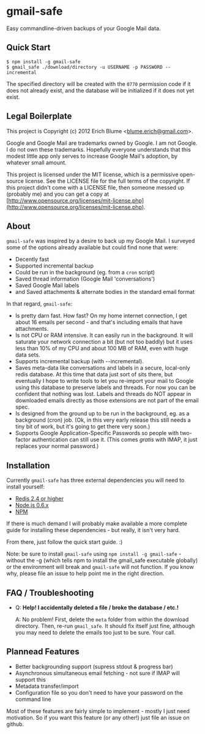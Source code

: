 gmail-safe
==========

Easy commandline-driven backups of your Google Mail data.

Quick Start
-----------

    $ npm install -g gmail-safe
    $ gmail_safe ./download/directory -u USERNAME -p PASSWORD --incremental

The specified directory will be created with the `0770` permission code if it does not already exist, and the database will be initialized if it does not yet exist.

Legal Boilerplate
-----------------

This project is Copyright (c) 2012 Erich Blume &lt;blume.erich@gmail.com&gt;.

Google and Google Mail are trademarks owned by Google. I am not Google. I do not own these trademarks. Hopefully everyone understands that this modest little app only serves to increase Google Mail's adoption, by whatever small amount.

This project is licensed under the MIT license, which is a permissive open-source license. See the LICENSE file for the full terms of the copyright. If this project didn't come with a LICENSE file, then someone messed up (probably me) and you can get a copy at [http://www.opensource.org/licenses/mit-license.php](http://www.opensource.org/licenses/mit-license.php).

About
-----

`gmail-safe` was inspired by a desire to back up my Google Mail. I surveyed some of the options already available but could find none that were:

 - Decently fast
 - Supported incremental backup
 - Could be run in the background (eg. from a `cron` script)
 - Saved thread information (Google Mail 'conversations')
 - Saved Google Mail labels
 - and Saved attachments & alternate bodies in the standard email format

In that regard, `gmail-safe`:

 - Is pretty darn fast. How fast? On my home internet connection, I get about 16 emails per second - and that's including emails that have attachments.
 - Is not CPU or RAM intensive. It can easily run in the background. It will saturate your network connection a bit (but not too baddly) but it uses less than 10% of my CPU and about 100 MB of RAM, even with huge data sets.
 - Supports incremental backup (with --incremental).
 - Saves meta-data like conversations and labels in a secure, local-only redis database. At this time that data just sort of sits there, but eventually I hope to write tools to let you re-import your mail to Google using this database to preserve labels and threads. For now you can be confident that nothing was lost. Labels and threads do NOT appear in downloaded emails directly as those extensions are not part of the email spec.
 - Is designed from the ground up to be run in the background, eg. as a background (cron) job. (Ok, in this very early release this still needs a tiny bit of work, but it's going to get there very soon.)
 - Supports Google Application-Specific Passwords so people with two-factor authentication can still use it. (This comes *gratis* with IMAP, it just replaces your normal password.)

Installation
------------

Currently `gmail-safe` has three external dependencies you will need to install yourself:

 - [Redis 2.4 or higher](http://redis.io/download)
 - [Node.js 0.6.x](http://nodejs.org/)
 - [NPM](http://npmjs.org/)

If there is much demand I will probably make available a more complete guide for installing these dependencies - but really, it isn't very hard.

From there, just follow the quick start guide. :)

Note: be sure to install `gmail-safe` using `npm install -g gmail-safe` - without the -g (which tells npm to install the gmail_safe executable globally) or the environment will break and `gmail-safe` will not function. If you know why, please file an issue to help point me in the right direction.

FAQ / Troubleshooting
---------------------

- Q: **Help! I accidentally deleted a file / broke the database / etc.!**

  A: No problem! First, delete the `meta` folder from within the download
     directory. Then, re-run `gmail_safe`. It should fix itself just fine,
     although you may need to delete the emails too just to be sure. Your
     call.

Plannead Features
-----------------

 - Better backgrounding support (supress stdout & progress bar)
 - Asynchronous simultaneous email fetching - not sure if IMAP will support this
 - Metadata transfer/import
 - Configuration file so you don't need to have your password on the command line

Most of these features are fairly simple to implement - mostly I just need motivation. So if you want this feature (or any other!) just file an issue on github.